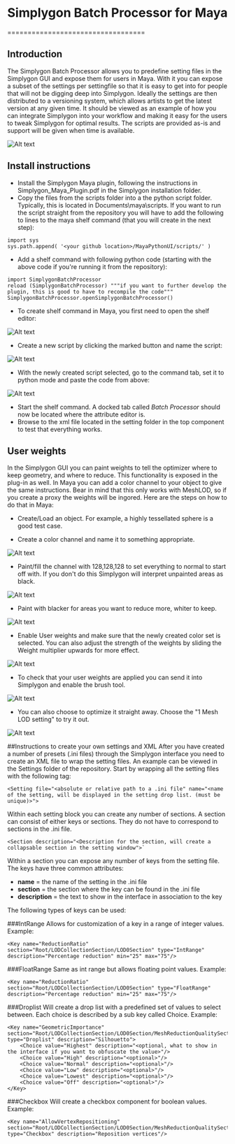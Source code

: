 # Simplygon Batch Processor for Maya
==================================

## Introduction
The Simplygon Batch Processor allows you to predefine setting files in the Simplygon GUI and expose them for users in Maya. With it you can expose a subset of the settings per settingfile so that it is easy to get into for people that will not be digging deep into Simplygon.
Ideally the settings are then distributed to a versioning system, which allows artists to get the latest version at any given time. It should be viewed as an example of how you can integrate Simplygon into your workflow and making it easy for the users to tweak Simplygon for optimal results. The scripts are provided as-is and support will be given when time is available. 

![Alt text](images/overview.png?raw=true "Overview")

## Install instructions
- Install the Simplygon Maya plugin, following the instructions in Simplygon_Maya_Plugin.pdf in the Simplygon installation folder.
- Copy the files from the scripts folder into a the python script folder. Typically, this is located in Documents\maya\scripts. If you want to run the script straight from the repository you will have to add the following to lines to the maya shelf command (that you will create in the next step):
```
import sys
sys.path.append( '<your github location>/MayaPythonUI/scripts/' )
```
- Add a shelf command with following python code (starting with the above code if you're running it from the repository):
```
import SimplygonBatchProcessor
reload (SimplygonBatchProcessor) """if you want to further develop the plugin, this is good to have to recompile the code"""
SimplygonBatchProcessor.openSimplygonBatchProcessor()
```
- To create shelf command in Maya, you first need to open the shelf editor:

![Alt text](images/shelfeditor.png?raw=true "Shelf editor")

- Create a new script by clicking the marked button and name the script:

![Alt text](images/addscript.png?raw=true "Add script")

- With the newly created script selected, go to the command tab, set it to python mode and paste the code from above:

![Alt text](images/createscript.png?raw=true "Create script")

- Start the shelf command. A docked tab called *Batch Processor* should now be located where the attribute editor is.
- Browse to the xml file located in the setting folder in the top component to test that everything works.

## User weights
In the Simplygon GUI you can paint weights to tell the optimizer where to keep geometry, and where to reduce. This functionality is exposed in the plug-in as well.
In Maya you can add a color channel to your object to give the same instructions. Bear in mind that this only works with MeshLOD, so if you create a proxy the weights will be ingored.
Here are the steps on how to do that in Maya:
- Create/Load an object. For example, a highly tessellated sphere is a good test case.

- Create a color channel and name it to something appropriate.

![Alt text](images/colorset.png?raw=true "Create color set")

- Paint/fill the channel with 128,128,128 to set everything to normal to start off with. If you don't do this Simplygon will interpret unpainted areas as black.

![Alt text](images/floodfill.png?raw=true "Flood fill color set")

- Paint with blacker for areas you want to reduce more, whiter to keep.

![Alt text](images/paintedsphere.png?raw=true "Painted sphere")

- Enable User weights and make sure that the newly created color set is selected. You can also adjust the strength of the weights by sliding the Weight multiplier upwards for more effect.

![Alt text](images/userweights.png?raw=true "User weights")

- To check that your user weights are applied you can send it into Simplygon and enable the brush tool.

![Alt text](images/simplygonweights.png?raw=true "Simplygon Weights")

- You can also choose to optimize it straight away. Choose the "1 Mesh LOD setting" to try it out.

![Alt text](images/optimizedsphere.png?raw=true "Optimized sphere")


##Instructions to create your own settings and XML
After you have created a number of presets (.ini files) through the Simplygon interface you need to create an XML file to wrap the setting files. An example can be viewed in the Settings folder of the repository.
Start by wrapping all the setting files with the following tag:
```
<Setting file="<absolute or relative path to a .ini file" name="<name of the setting, will be displayed in the setting drop list. (must be unique)>">
```

Within each setting block you can create any number of sections. A section can consist of either keys or sections. They do not have to correspond to sections in the .ini file.	
```
<Section description="<Description for the section, will create a collapsable section in the setting window">`
```
			
Within a section you can expose any number of keys from the setting file. The keys have three common attributes:
- **name** = the name of the setting in the .ini file
- **section** = the section where the key can be found in the .ini file
- **description** = the text to show in the interface in association to the key

The following types of keys can be used: 			

###IntRange
Allows for customization of a key in a range of integer values. Example:
```
<Key name="ReductionRatio" section="Root/LODCollectionSection/LOD0Section" type="IntRange" description="Percentage reduction" min="25" max="75"/>
```

###FloatRange
Same as int range but allows floating point values. Example:
```
<Key name="ReductionRatio" section="Root/LODCollectionSection/LOD0Section" type="FloatRange" description="Percentage reduction" min="25" max="75"/>
```

###Droplist
Will create a drop list with a predefined set of values to select between. Each choice is described by a sub key called Choice. Example:
```
<Key name="GeometricImportance" section="Root/LODCollectionSection/LOD0Section/MeshReductionQualitySection/FeaturePreservationSection" type="Droplist" description="Silhouetto">
	<Choice value="Highest" description="<optional, what to show in the interface if you want to obfuscate the value>"/>
	<Choice value="High" description="<optional>"/>
	<Choice value="Normal" description="<optional>"/>
	<Choice value="Low" description="<optional>"/>
	<Choice value="Lowest" description="<optional>"/>
	<Choice value="Off" description="<optional>"/>
</Key>
```
###Checkbox
Will create a checkbox component for boolean values. Example:
```
<Key name="AllowVertexRepositioning" section="Root/LODCollectionSection/LOD0Section/MeshReductionQualitySection" type="Checkbox" description="Reposition vertices"/>
```


